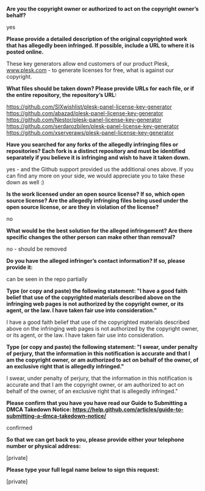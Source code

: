 **Are you the copyright owner or authorized to act on the copyright owner’s behalf?**

yes

**Please provide a detailed description of the original copyrighted work that has allegedly been infringed. If possible, include a URL to where it is posted online.**

These key generators allow end customers of our product Plesk, www.plesk.com - to generate licenses for free, what is against our copyright.

**What files should be taken down? Please provide URLs for each file, or if the entire repository, the repository’s URL:**

https://github.com/SIXwishlist/plesk-panel-license-key-generator  
https://github.com/abazad/plesk-panel-license-key-generator  
https://github.com/Nestor/plesk-panel-license-key-generator  
https://github.com/serdarozbilen/plesk-panel-license-key-generator  
https://github.com/xserveraws/plesk-panel-license-key-generator  

**Have you searched for any forks of the allegedly infringing files or repositories? Each fork is a distinct repository and must be identified separately if you believe it is infringing and wish to have it taken down.**

yes - and the Github support provided us the additional ones above. If you can find any more on your side, we would appreciate you to take these down as well :)

**Is the work licensed under an open source license? If so, which open source license? Are the allegedly infringing files being used under the open source license, or are they in violation of the license?**

no

**What would be the best solution for the alleged infringement? Are there specific changes the other person can make other than removal?**

no - should be removed

**Do you have the alleged infringer’s contact information? If so, please provide it:**

can be seen in the repo partially

**Type (or copy and paste) the following statement: "I have a good faith belief that use of the copyrighted materials described above on the infringing web pages is not authorized by the copyright owner, or its agent, or the law. I have taken fair use into consideration."**

I have a good faith belief that use of the copyrighted materials described above on the infringing web pages is not authorized by the copyright owner, or its agent, or the law. I have taken fair use into consideration.

**Type (or copy and paste) the following statement: "I swear, under penalty of perjury, that the information in this notification is accurate and that I am the copyright owner, or am authorized to act on behalf of the owner, of an exclusive right that is allegedly infringed."**

I swear, under penalty of perjury, that the information in this notification is accurate and that I am the copyright owner, or am authorized to act on behalf of the owner, of an exclusive right that is allegedly infringed."

**Please confirm that you have you have read our Guide to Submitting a DMCA Takedown Notice: https://help.github.com/articles/guide-to-submitting-a-dmca-takedown-notice/**

confirmed

**So that we can get back to you, please provide either your telephone number or physical address:**

[private]

**Please type your full legal name below to sign this request:**

[private]
